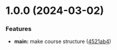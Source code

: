 # 1.0.0 (2024-03-02)


### Features

* **main:** make course structure ([4521ab4](https://github.com/skoylubaev/os-intro/commit/4521ab4880dbac59ff7f61de055ad416e50d82a0))



